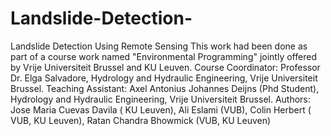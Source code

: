 # Landslide-Detection-
Landslide Detection Using Remote Sensing 
This work had been done as part of a course work named "Environmental Programming" jointly offered by Vrije Universiteit Brussel and KU Leuven.
Course Coordinator:
Professor Dr. Elga Salvadore,
Hydrology and Hydraulic Engineering, Vrije Universiteit Brussel.
Teaching Assistant: 
Axel Antonius Johannes Deijns (Phd Student),
Hydrology and Hydraulic Engineering, Vrije Universiteit Brussel.
Authors:
Jose Maria Cuevas Davila ( KU Leuven), Ali Eslami (VUB), Colin Herbert ( VUB, KU Leuven), Ratan Chandra Bhowmick (VUB, KU Leuven)
